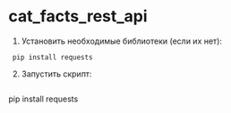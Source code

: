 # cat_facts_rest_api

1. Установить необходимые библиотеки (если их нет):
```
 pip install requests
```
2. Запустить скрипт:
   ```
 pip install requests
```
